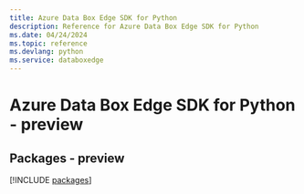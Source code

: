 ```yaml
---
title: Azure Data Box Edge SDK for Python
description: Reference for Azure Data Box Edge SDK for Python
ms.date: 04/24/2024
ms.topic: reference
ms.devlang: python
ms.service: databoxedge
---
```

# Azure Data Box Edge SDK for Python - preview
## Packages - preview
[!INCLUDE [packages](data-box-edge-index.md)]